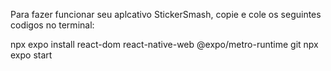 Para fazer funcionar seu aplcativo StickerSmash, copie e cole os seguintes codigos no terminal:

npx expo install react-dom react-native-web @expo/metro-runtime  git 
npx expo start